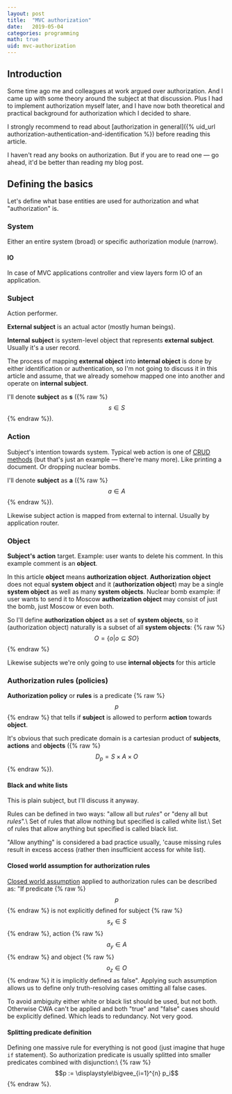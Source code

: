 ```yaml
---
layout: post
title:  "MVC authorization"
date:   2019-05-04
categories: programming
math: true
uid: mvc-authorization
---
```


## Introduction

Some time ago me and colleagues at work argued over authorization. And I came up with some theory around the subject at that discussion. Plus I had to implement authorization myself later, and I have now both theoretical and practical background for authorization which I decided to share.

I strongly recommend to read about [authorization in general]({% uid_url authorization-authentication-and-identification %}) before reading this article.

I haven't read any books on authorization. But if you are to read one — go ahead, it'd be better than reading my blog post.

## Defining the basics
Let's define what base entities are used for authorization and what "authorization" is.

### System
Either an entire system (broad) or specific authorization module (narrow).

#### IO
In case of MVC applications controller and view layers form IO of an application.

### Subject
Action performer.

**External subject** is an actual actor (mostly human beings).

**Internal subject** is system-level object that represents **external subject**. Usually it's a user record.

The process of mapping **external object** into **internal object** is done by either identification or authentication, so I'm not going to discuss it in this article and assume, that we already somehow mapped one into another and operate on **internal subject**.

I'll denote **subject** as **s** ({% raw %}$$s ∈ S$${% endraw %}).

### Action
Subject's intention towards system. Typical web action is one of [CRUD methods](https://ru.wikipedia.org/wiki/CRUD) (but that's just an example — there're many more). Like printing a document. Or dropping nuclear bombs.

I'll denote **subject** as **a** ({% raw %}$$a ∈ A$${% endraw %}).

Likewise subject action is mapped from external to internal. Usually by application router.

### Object
**Subject's** **action** target. Example: user wants to delete his comment. In this example comment is an **object**.

In this article **object** means **authorization object**. **Authorization object** does not equal **system object** and it (**authorization object**) may be a single **system object** as well as many **system objects**. Nuclear bomb example: if user wants to send it to Moscow **authorization object** may consist of just the bomb, just Moscow or even both.

So I'll define **authorization object** as a set of **system objects**, so it (authorization object) naturally is a subset of all **system objects**:
{% raw %}$$O = \{o | o ⊆ SO\}$${% endraw %}

Likewise subjects we're only going to use **internal objects** for this article

### Authorization rules (policies)
**Authorization policy** or **rules** is a predicate {% raw %}$$p$${% endraw %} that tells if **subject** is allowed to perform **action** towards **object**.

It's obvious that such predicate domain is a cartesian product of **subjects**, **actions** and **objects** ({% raw %}$$D_p = S × A × O$${% endraw %}).

#### Black and white lists
This is plain subject, but I'll discuss it anyway.

Rules can be defined in two ways: "allow all but *rules*" or "deny all but *rules*".\\
Set of rules that allow nothing but specified is called white list.\\
Set of rules that allow anything but specified is called black list.

"Allow anything" is considered a bad practice usually, 'cause missing rules result in excess access (rather then insufficient access for white list).

#### Closed world assumption for authorization rules
[Closed world assumption](https://en.wikipedia.org/wiki/Closed-world_assumption) applied to authorization rules can be described as: "If predicate {% raw %}$$p$${% endraw %} is not explicitly defined for subject {% raw %}$$s_x ∈ S$${% endraw %}, action {% raw %}$$a_y ∈ A$${% endraw %} and object {% raw %}$$o_z ∈ O$${% endraw %} it is implicitly defined as false". Applying such assumption allows us to define only truth-resolving cases omitting all false cases.

To avoid ambiguity either white or black list should be used, but not both. Otherwise CWA can't be applied and both "true" and "false" cases should be explicitly defined. Which leads to redundancy. Not very good.

#### Splitting predicate definition

Defining one massive rule for everything is not good (just imagine that huge `if` statement). So authorization predicate is usually splitted into smaller predicates combined with disjunction:\\
{% raw %}$$p := \displaystyle\bigvee_{i=1}^{n} p_i$${% endraw %}.

<!-- #### Выделение групп объектов -->
<!-- Так как зачастую объекты системы являются изменяемыми данными, прописывать правило для каждой тройки {% raw %}$$\{s, a, o\}$${% endraw %} не представляется возможным. В таком случае предикат политики авторизации описывается с помощью правил, выделяющих подмножество из {% raw %}$$D_p$${% endraw %}. -->

<!-- Логичнее всего выделять наибольшие подмножества, которые имеют значения с точки зрения бизнеса и для каждого определять меньший предикат: {% raw %}$$p(D_p) := \displaystyle\bigvee_{i=1}^{n} p_i(D_{pi}), D_{pi} ⊆ D_p$${% endraw %} -->

<!-- Можно ввести требование, при котором подмножества {% raw %}$$D_{pi}$${% endraw %} не должны пересекаться, в таком случае каждый отдельный меньший предикат {% raw %}$$P_i$${% endraw %} будет однозначно определять, будет ли конкретный случай {% raw %}$$\{s_x, a_y, o_z\} ∈ D_p$${% endraw %} разрешён или запрещён: {% raw %}$$p(D_p) := \displaystyle\bigvee_{i=1}^{n} p_i(D_{pi}), D_{pi} ⊆ D_p, i ≠ j, D_{pi} ⊄ D_{pj}$${% endraw %}. -->

<!-- ## Общий процесс -->
<!-- ![Общий процесс совершения действия с авторизацией](/assets/img/posts/2019-05-04-MVC-authorization/Generic authorization flow.png) -->

<!-- ### Определение субъекта -->
<!-- Как я уже писал выше, определением (отображением внешнего во внутренний) объекта занимается процесс [аутентификации или идентификации]({% uid_url authorization-authentication-and-identification %}). На обе темы написаны не только статьи, а целые книги, разработаны мегатонны технологий ([kerberos?](https://ru.wikipedia.org/wiki/Kerberos), [tls?](https://en.wikipedia.org/wiki/Transport_Layer_Security#Client-authenticated_TLS_handshake)), поэтому эта тема не стала предметом рассмотрения данной статьи. -->

<!-- ### Определение объекта -->
<!-- А вот тут даже в общем случае есть что написать. -->

<!-- #### Идентификация -->
<!-- Для большинства действий отображение объекта производится по данным, приходящим из системы ввода-вывода. Например, получение поста по его идентификатору: `SELECT * FROM posts WHERE id=&post_id`. -->

<!-- Важно заметить, что отображение происходит не на **объект авторизации** (потому что внешнего объекта авторизации в явном виде нет), а на **объект системы**. И уже из **объекта системы** (или нескольких) определяется **объект авторизации**. -->

<!-- #### Замена объекта авторизации -->
<!-- В качестве сценария для рассмотрения замены **объекта авторизации** можно рассмотреть добавление объекта, хотя, очевидно, данный подход можно применить для любого класса действия.\\ -->
<!-- С добавлением объекта сложность в том, что новый объект ещё не является **объектом системы** ({% raw %}$$so_{new} ∉ SO$${% endraw %}), поэтому он не входит в область определения предиката авторизации. -->

<!-- В таком случае можно рассматривать в качестве **объекта авторизации** множество или подмножество, которое пользователь хочет изменить. -->

<!-- Рассмотрим три случая. -->

<!-- 1. Замена на пустое множество.\\ -->
<!-- В ряде случаев нет возможности однозначно идентифицировать **объект авторизации**. Для таких сценариев можно рассматривать **множество всех объектов системы** ({% raw %}$$SO$${% endraw %}) в качестве **объекта авторизации**, так как действием является расширение этого множества. Но ввиду того, что такие действия де-факто не зависят от {% raw %}$$SO$${% endraw %}, то его ({% raw %}$$SO$${% endraw %}) можно заменить на **пустое множество**.\\ -->
<!-- Я бы предложил для такой замены название «**нуль-замена**».\\ -->
<!-- Признаком возможности такой замены является **отсутствие идентификационных данных** для определения конкретного **объекта авторизации**.\\ -->
<!-- Примером такого сценария является *добавление поста*. Пользователь либо может добавить пост, либо не может, и это никак не зависит ни от добавляемого поста, ни от других объектов в системе. -->
<!-- 2. Класс объектов как **объект авторизации**\\ -->
<!-- Для предыдущего случая можно рассмотреть в качестве **объекта авторизации** множество постов, если явно обозначен идентификатор этого множества. Тогда для данного действия объектом авторизации будет ({% raw %}$$o = Posts, post ∈ Posts ⊆ SO$${% endraw %}). Очевидно, что для данного сценария **нуль-замена** не требуется. -->
<!-- 3. Замена на владельца.\\ -->
<!-- Рассмотрим добавление комментария к постам. В этом случае в качестве **объекта авторизации** выступит множество комментариев к **конкретному посту**. Но в таком случае, опять же, удобно делать де-факто замену **множества комментариев к посту** на сам **пост** как **объект авторизации**. Подобно предыдущему пункту данная замена противоречит строгой теории, но позволяет сделать правила авторизации ({% raw %}$$p_i(D_{pi})$${% endraw %}) проще и понятнее, а также лучше соответствовать внешним (бизнесовым) правилам.\\ -->
<!-- Я бы предложил для такой замены название «**замена объектом-владельцем**», потому что в данном случае множество определяется через пренадлежность какому-то другому объекту (владельцу).\\ -->
<!-- Про каскадную замену объектом-владельцем мне лень писать, честно. -->

<!-- Про выбор «**нуль-замены**» или **классов объектов** напишу в пункте про определение действия. -->

<!-- #### Групповые действия -->
<!-- Зачастую нужно произвести действие сразу с несколькими объектами. В данном случае ответом на групповое действие, очевидно, будет конъюнкция из атомарных действий: -->
<!-- {% raw %}$$p_{group} = \displaystyle\bigwedge_{i=1}^k p_i$${% endraw %}. -->

<!-- ### Определение действия -->
<!-- В общем случае отображение действия полностью зависит от системы ввода-вывода. Но есть повод рассмотреть определение базового класса объектов для действий. -->

<!-- Для действий «добавить комментарий к посту №2», «изменить пост №3», «распечатать отчёт о всех моих постах», «запустить ядерную ракету в направлении Вашингтона» рассмотрим два подхода. -->

<!-- #### «Широкие» действия -->
<!-- В таком случае действия могут описываться как «добавить», «изменить», «распечатать», «запустить». А классы **объектов системы** будут либо выводиться на уровне идентификации, либо поступать в качестве данных. -->

<!-- Идентификацируемое подмножества объектов (а не одного) как **объекта авторизации** я называю **базовым классом действия**, потому что используемый идентификатор в таких случаях используется для выделения класса объектов из всего множества объектов. -->

<!-- Для «широких» действий нет возможности применить «**нуль-замену**», потому что идентифицируемый **объект системы** (или базовый класс) (и на основании него определёный **объект авторизации**) позволяет специфицировать область, на которой определён предикат (или, очевидно, меньший предикат). -->

<!-- #### «Узкие» действия -->
<!-- «Узкие» действия описываются как «добавить комментарий к посту», «изменить пост», «распечатать отчёт о всех моих постах», «запустить ракету в направлении города». Очевидно, что в отличии от «широких» действий класс объектов уже включён в само действие, а потому повторное его использование для специфицирования области не требуется, поэтому «**нуль-замену**» вполне можно и нужно применять. -->

<!-- #### Выбор между узкими и широкими действиями -->
<!-- Не смотря на то, что подходы рассмотрены отдельно, в реальных программах предикат может быть одновременно и «узким» и «широким», специфицируя условие и в самом действии и в идентификаторах объектов системы. -->

<!-- ## Применительно к реальному миру -->
<!-- Теперь можно поговорить про типичные MVC-web приложения. -->

<!-- Тут я буду исходить из модульной rack-/plug-style системы. -->

<!-- Чаще всего (хотя можно и по-другому) используется такая схема: -->

<!-- ![Совершение действия с авторизацией в MVC](/assets/img/posts/2019-05-04-MVC-authorization/MVC authorization.png) -->

<!-- ### А где объект авторизации? -->
<!-- Это была первая проблема, с которой я столкнулся, когда понадобилась полноценная система авторизации. -->

<!-- Большая часть предлагаемых решений работают на основе предиката {% raw %}$$p(\{s, a\}), \{s, a\} ∈ S×A$${% endraw %} вместо {% raw %}$$p(\{s, a, o\})$${% endraw %}. Компенсируется это обычно за счёт использования «узких» действий и исключения объектов авторизации из области определения предиката.\\ -->
<!-- Очевидно, что в таком случае нет никакого способа запретить действия, которые действительно зависят от объекта авторизации. Пример: «Пользователи, которые не являются администраторами не имеют права редактировать и удалять не свои посты». -->

<!-- #### Как можно обойтись без объекта авторизации -->
<!-- На самом деле можно обойтись без объекта авторизации, перенося политику авторизации на уровень логики приложения. -->

<!-- Для указанного выше примера удаление логически делается только среди собственных постов: `DELETE FROM posts WHERE author_id=&current_user_id AND id=&post_id`.\\ -->
<!-- А для администраторов добавляется отдельный доступный только им список постов, где можно делать всё что угодно. -->

<!-- Проблемы, как видно из примера, две: -->
<!-- 1. Действия приходится делать очень «узкими», чтобы с помощью субъекта и действия можно было как-то ограничивать доступ. -->
<!-- 2. Там, где такой способ не позволяет полностью контролировать действие, ограничение переносится на уровень логики работы. -->

<!-- И если в первом случае ещё нет явных проблем (хотя архитектура интерфейса страдает), вторая проблема куда хуже. -->

<!-- Перенося разграничение прав на уровень логики мы **разделяем одно бизнес правило (нельзя/можно что-то делать) на несколько высказываний в коде**.\\ -->
<!-- Таким образом программист, который откроет оригинальную задачу в трекере и начнёт искать соответствующий код в политиках авторизации может потратить на поиск ответственного участка кода больше времени.\\ -->
<!-- Ну и бонусом: пользователь вместо ошибки 403 получит ошибку 404. Хотя чаще всего это не сильно портит проектирование интерфейса. -->

<!-- #### Всё-таки получаем объект авторизации -->
<!-- Казалось бы, на схеме всё исправляется просто: -->

<!-- ![Совершение действия с авторизацией и объектом в MVC](/assets/img/posts/2019-05-04-MVC-authorization/MVC authorization with object.png) -->

<!-- Но в действительности теперь надо делать `select` в не в контроллере, а до него. -->

<!-- В модульной системе всё достаточно просто: добавляем перед контроллером и модулем авторизации блок, который предзагружает данные, а затем в контроллере делаем на пару селектов меньше: -->
<!-- ```elixir -->
<!-- defmodule App.PostController do -->
<!--   use App, :controller -->

<!--   plug( -->
<!--     App.Plugs.PreloadObject, -->
<!--     [function: &__MODULE__.preload_post/2, as: :post] -->
<!--     when action in [:show, :update, :delete] -->
<!--   ) -->

<!--   plug(App.Plugs.Authorization, for: :post) -->

<!--   # ... -->

<!--   def preload_post(_conn, %{"id" => id}), do: Posts.get!(id) -->
<!-- ``` -->

<!-- В данном случае `App.Plugs.PreloadObject` использует указанную функцию загрузки и складывает объект авторизации в `conn`, а затем `App.Plugs.Authorization` на основе этого объекта и правил авторизации определяет, можно ли выполнять действие. -->

<!-- Преимущества такого подхода очевидны: -->
<!-- 1. Получаем возможность полноценно определить предикат {% raw %}$$p(\{s, a, o\})$${% endraw %}. -->
<!-- 2. Ошибки 404 и 403 теперь чётко разграничены. -->

<!-- Теперь о недостатках: -->
<!-- 1. Теперь контроллер — не единственная точка работы с данными на пути обработки запроса! Если поменяется код работы (в частности `select`) с постами — надо будет идти потенциально в два места. -->
<!-- 2. Теперь при определении полноценного предиката нет возможности проверить доступность до получения объекта. И хотя это — то, к чему мы осознанно шли, в высоконагруженных системах такое поведение может значительно добавить нагрузки в тех сценариях, когда большая часть запросов может быть отвергнута с использованием {% raw %}$$p(\{s, a\})$${% endraw %}. -->

<!-- #### Использование полноценного предиката до отображения объекта авторизации -->
<!-- Теоретическая возможность сделать двухэтапную авторизацию для высоконагруженных систем есть: достаточно свести предикат в области {% raw %}$$S×A×O$${% endraw %} к предикату в области {% raw %}$$S×A$${% endraw %}, но -->
<!-- 1. Это приведёт к поддержке в коде двух предикатов вместо одного. А в действительности это будет поддержка {% raw %}$$2·n$${% endraw %} меньших предикатов вместо {% raw %}$$n$${% endraw %}\\ -->
<!-- ({% raw %}$$\displaystyle\bigvee_{i=1}^{n} {p_{i}(\{s, a\}) ∧ p_i(\{s, a, o\})}$${% endraw %} вместо {% raw %}$$\displaystyle\bigvee_{i=1}^{n} p_i(\{s, a, o\})$${% endraw %}). -->
<!-- 2. На практике я такого не делал, поэтому про подводные камни рассказать не могу. -->

<!-- ### Определение действия -->
<!-- Тут тоже есть свои особенности в реальных системах. -->

<!-- Проблема в том, что отображение действия происходит не один раз: сначала внешнее действие отображается на внутреннее на уровне контроллера, потом контроллер отображает это на одно (или несколько) действий модуля бизнес-логики, которые уже отображают свои действия на действия уровня данных или низкоуровневые процедуры (например, печать). -->

<!-- И тут встаёт проблема выбора уровня отображаемых действий для авторизации. -->

<!-- Типичные библиотеки для описания авторизации (как минимум [рельсовые](https://github.com/varvet/pundit)) переносят это на уровень бизнес-логики (а с active record этот слой ещё и смешан со слоем хранения). -->

<!-- Я же считаю, что для авторизации нужно использовать отображение как можно более близкое к вводу, потому что -->
<!-- 1. Отображение уровня контроллера позволяет делать действия бизнес-логики и работы с данными максимально широкими, что уменьшает количество дублируемого кода и позволяет выстроить достаточно высокоуровневые абстракции. -->
<!-- 2. В то же время действия уровня контроллера можно делать максимально узкими для построения минимально-необходимого интерфейса (что уменьшает уровень энтропии интерфейса). -->
<!-- 2. Авторизация не будет «ломаться», если одно действие уровня контроллера будет отображатся на несколько действий более низкого уровня. -->

<!-- Но в общем и целом, помня про текучие абстрации, можно руководствоваться подходом, при котором предикат будет иметь наименее объёмное определение. В частности иногда есть смысл авторизовать действие на уровне бизнес-логики, а не на уровне контроллера. -->

<!-- ### Обратная авторизация и логически недоступные действия -->
<!-- Вот сейчас я буду рассказывать про откровенный костыль, но мне пришлось на это пойти. -->

<!-- Кроме авторизации зачастую встаёт вопрос «обратной авторизации» — когда нужно не ответить отказом/успехом на попытку действия, а предоставить список доступных действий. -->

<!-- Я использовал такой подход: брал список вообще всех действий и применял к ним предикат с текущими субъектом и объектом. -->

<!-- Способ полностью работал. Но проблема была в том, что кнопку нужно было задизейблить не только когда пользователю нельзя чего-то сделать, но и когда действие было логически невозможным. -->

<!-- Тут есть два варианта: -->
<!-- 1. Составить предикат логически недоступных действий и конънктивно применять его вместе с предикатом авторизации. -->
<!-- 2. Учесть логическую невозможность действия в авторизации. -->

<!-- Позор мне, я выбрал второй способ. Чреват он двумя выхлопами: -->
<!-- 1. Разделить правила логические и политические в определении предиката невозможно. Это очень плохо. -->
<!-- 2. Авторизационный предикат разрастается в объёме на k логических условий для каждого из авторизационных (условий): {% raw %}$$\displaystyle\bigvee_{i=1}^{n} {\displaystyle\bigvee_{j=1}^{k_i} p_{ij}(\{s, a, o\})}$${% endraw %}. -->

<!-- ## Заключение -->
<!-- Авторизация в простых приложениях — достаточно простой предмет. Основная проблема почти всегда заключается в подходе, а не в теоретической ёмкости проблемы. -->

<!-- Но при этом многие (в т.ч. и я зачастую) делают авторизацию в MVC-приложениях исходя исключительно из практики, «как получится», что приводит к проблемам гибкости и корректности. -->
